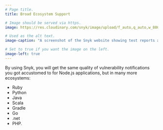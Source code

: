 ```yaml
---
# Page title.
title: Broad Ecosystem Support

# Image should be served via https.
image: https://res.cloudinary.com/snyk/image/upload/f_auto,q_auto,w_800/v1491410285/home/projects.png

# Used as the alt text.
image-caption: "A screenshot of the Snyk website showing test reports alongside each project"

# Set to true if you want the image on the left.
image-left: true
---
```


By using Snyk, you will get the same quality of vulnerability notifications you got accustomed to for Node.js applications, but in many more ecosystems:

* Ruby
* Python
* Java
* Scala
* Gradle
* Go
* .net
* PHP.
